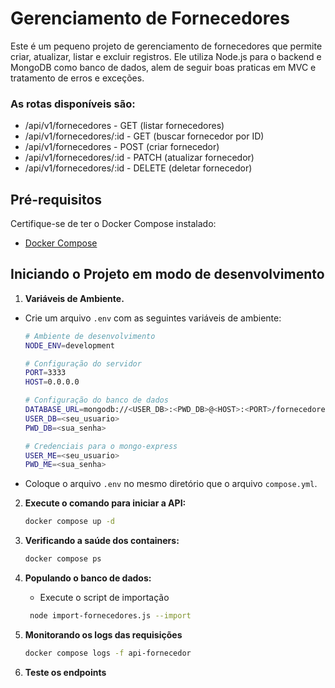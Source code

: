 # Gerenciamento de Fornecedores

Este é um pequeno projeto de gerenciamento de fornecedores que permite criar, atualizar, listar e excluir registros. Ele utiliza Node.js para o backend e MongoDB como banco de dados, alem de seguir boas praticas em MVC e tratamento de erros e exceções.

### As rotas disponíveis são:

- /api/v1/fornecedores - GET (listar fornecedores)
- /api/v1/fornecedores/:id - GET (buscar fornecedor por ID)
- /api/v1/fornecedores - POST (criar fornecedor)
- /api/v1/fornecedores/:id - PATCH (atualizar fornecedor)
- /api/v1/fornecedores/:id - DELETE (deletar fornecedor)

## Pré-requisitos

Certifique-se de ter o Docker Compose instalado:

- [Docker Compose](https://docs.docker.com/compose/)

## Iniciando o Projeto em modo de desenvolvimento

1. **Variáveis de Ambiente.**

- Crie um arquivo `.env` com as seguintes variáveis de ambiente:

  ```bash
  # Ambiente de desenvolvimento
  NODE_ENV=development

  # Configuração do servidor
  PORT=3333
  HOST=0.0.0.0

  # Configuração do banco de dados
  DATABASE_URL=mongodb://<USER_DB>:<PWD_DB>@<HOST>:<PORT>/fornecedores?authSource=admin
  USER_DB=<seu_usuario>
  PWD_DB=<sua_senha>

  # Credenciais para o mongo-express
  USER_ME=<seu_usuario>
  PWD_ME=<sua_senha>

  ```

- Coloque o arquivo `.env` no mesmo diretório que o arquivo `compose.yml`.

2. **Execute o comando para iniciar a API:**

   ```bash
   docker compose up -d
   ```

3. **Verificando a saúde dos containers:**
   ```bash
   docker compose ps
   ```
4. **Populando o banco de dados:**

   - Execute o script de importação

   ```bash
    node import-fornecedores.js --import
   ```

5. **Monitorando os logs das requisições**
   ```bash
   docker compose logs -f api-fornecedor
   ```
6. **Teste os endpoints**
